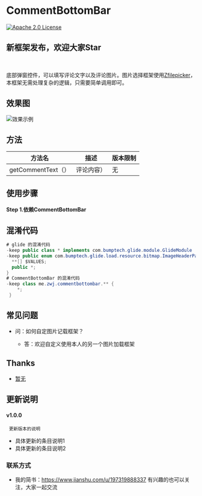 # CommentBottomBar

[![Apache 2.0 License](https://img.shields.io/badge/license-Apache%202.0-blue.svg?style=flat)](http://www.apache.org/licenses/LICENSE-2.0.html)

## 新框架发布，欢迎大家Star

<br>

底部弹窗控件，可以填写评论文字以及评论图片。图片选择框架使用[Zfilepicker](https://github.com/EverZc/Zfilepicker)，本框架无需处理复杂的逻辑，只需要简单调用即可。

## 效果图


![效果示例](https://upload-images.jianshu.io/upload_images/4677908-78fefb287880dfe1.gif?imageMogr2/auto-orient/strip)


## 方法
|方法名|描述|版本限制
|---|---|---|
|getCommentText（）| 评论内容）|无

## 使用步骤

#### Step 1.依赖CommentBottomBar


## 混淆代码
```java
# glide 的混淆代码
-keep public class * implements com.bumptech.glide.module.GlideModule
-keep public enum com.bumptech.glide.load.resource.bitmap.ImageHeaderParser$** {
  **[] $VALUES;
  public *;
}
# CommentBottomBar 的混淆代码
-keep class me.zwj.commentbottombar.** {
    *;
 }

```


## 常见问题

* 问：如何自定图片记载框架？

    * 答：欢迎自定义使用本人的另一个图片加载框架


## Thanks

- [暂无](https://www.baidu.com)

## 更新说明

#### v1.0.0
     更新版本的说明

 * 具体更新的条目说明1
 * 具体更新的条目说明2

### 联系方式
* 我的简书：https://www.jianshu.com/u/197319888337 有兴趣的也可以关注，大家一起交流
